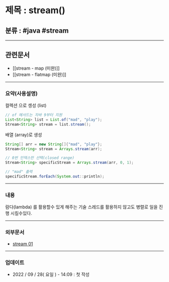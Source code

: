 # 제목 : stream()

## 분류 : #java #stream

---
## 관련문서
- [[stream - map (미완)]]
- [[stream - flatmap (미완)]]

----
### 요약(사용설명)

 컬렉션 으로 셍성 (list)
```java
// of 메서드는 자바 9부터 지원
List<String> list = List.of("mad", "play");
Stream<String> stream = list.stream();

```

배열 (array)로 생성
```java
String[] arr = new String[]{"mad", "play"};
Stream<String> stream = Arrays.stream(arr);

// 0번 인덱스만 선택(closed range)
Stream<String> specificStream = Arrays.stream(arr, 0, 1);

// "mad" 출력
specificStream.forEach(System.out::println);
```


---
### 내용
람다(lambda) 를 활용할수 있게 해주는 기술
스레드를 활용하지 않고도 병렬로 일을 진행 시킬수있다.


----
### 외부문서
- [stream 01](https://madplay.github.io/post/introduction-to-java-streams)

----
### 업데이트
-  2022 / 09 / 28( 요일 ) - 14:09 : 첫 작성


 

